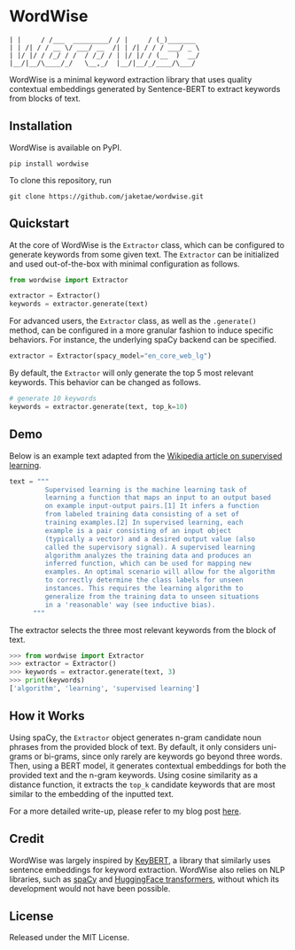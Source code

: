 # WordWise

``` _       __               ___       ___         
| |     / /___  _________/ / |     / (_)_______ 
| | /| / / __ \/ ___/ __  /| | /| / / / ___/ _ \
| |/ |/ / /_/ / /  / /_/ / | |/ |/ / (__  )  __/
|__/|__/\____/_/   \__,_/  |__/|__/_/____/\___/ 
```                                                

WordWise is a minimal keyword extraction library that uses quality contextual embeddings generated by Sentence-BERT to extract keywords from blocks of text.

## Installation

WordWise is available on PyPI.

```
pip install wordwise
```

To clone this repository, run

```
git clone https://github.com/jaketae/wordwise.git
```

## Quickstart

At the core of WordWise is the `Extractor` class, which can be configured to generate keywords from some given text. The `Extractor` can be initialized and used out-of-the-box with minimal configuration as follows.

```python
from wordwise import Extractor

extractor = Extractor()
keywords = extractor.generate(text)
```

For advanced users, the `Extractor` class, as well as the `.generate()` method, can be configured in a more granular fashion to induce specific behaviors. For instance, the underlying spaCy backend can be specified.

```python
extractor = Extractor(spacy_model="en_core_web_lg")
```

By default, the `Extractor` will only generate the top 5 most relevant keywords. This behavior can be changed as follows.

```python
# generate 10 keywords
keywords = extractor.generate(text, top_k=10)
```

## Demo

Below is an example text adapted from the [Wikipedia article on supervised learning](https://en.wikipedia.org/wiki/Supervised_learning).

```python
text = """
         Supervised learning is the machine learning task of
         learning a function that maps an input to an output based
         on example input-output pairs.[1] It infers a function
         from labeled training data consisting of a set of
         training examples.[2] In supervised learning, each
         example is a pair consisting of an input object
         (typically a vector) and a desired output value (also
         called the supervisory signal). A supervised learning
         algorithm analyzes the training data and produces an
         inferred function, which can be used for mapping new
         examples. An optimal scenario will allow for the algorithm
         to correctly determine the class labels for unseen
         instances. This requires the learning algorithm to
         generalize from the training data to unseen situations
         in a 'reasonable' way (see inductive bias).
      """
```

The extractor selects the three most relevant keywords from the block of text.

```python
>>> from wordwise import Extractor
>>> extractor = Extractor()
>>> keywords = extractor.generate(text, 3)
>>> print(keywords)
['algorithm', 'learning', 'supervised learning']
```

## How it Works

Using spaCy, the `Extractor` object generates n-gram candidate noun phrases from the provided block of text. By default, it only considers uni-grams or bi-grams, since only rarely are keywords go beyond three words. Then, using a BERT model, it generates contextual embeddings for both the provided text and the n-gram keywords. Using cosine similarity as a distance function, it extracts the `top_k` candidate keywords that are most similar to the embedding of the inputted text.

For a more detailed write-up, please refer to my blog post [here](https://jaketae.github.io/study/keyword-extraction/).

## Credit

WordWise was largely inspired by [KeyBERT](https://github.com/MaartenGr/KeyBERT), a library that similarly uses sentence embeddings for keyword extraction. WordWise also relies on NLP libraries, such as [spaCy](https://spacy.io) and [HuggingFace transformers](https://huggingface.co/transformers/), without which its development would not have been possible.

## License

Released under the MIT License.
